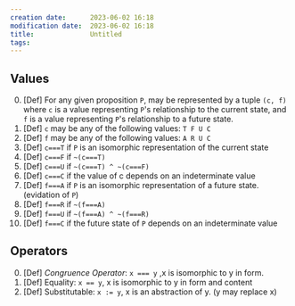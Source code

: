 ```yaml
---
creation date:		2023-06-02 16:18
modification date:	2023-06-02 16:18
title: 				Untitled
tags:
---
```

## Values
0. [Def] For any given proposition `P`, may be represented by a tuple `(c, f)` where `c` is a value representing `P`'s relationship to the current state, and `f` is a value representing `P`'s relationship to a future state.
1. [Def] `c` may be any of the following values: `T F U C`
2. [Def] `f` may be any of the following values: `A R U C`
3. [Def] `c===T` if `P` is an isomorphic representation of the current state
4. [Def] `c===F` if `~(c===T)`
5. [Def] `c===U` if `~(c===T) ^ ~(c===F)`
6. [Def] `c===C` if the value of c depends on an indeterminate value
7. [Def] `f===A` if `P` is an isomorphic representation of a future state. (evidation of `P`)
8. [Def] `f===R` if `~(f===A)`
9. [Def] `f===U` if `~(f===A) ^ ~(f===R)`
10. [Def] `f===C` if the future state of `P` depends on an indeterminate value


## Operators
0. [Def] *Congruence Operator*: `x === y` ,x is isomorphic to y in form.
1. [Def] Equality: `x == y`, x is isomorphic to y in form and content
2. [Def] Substitutable: `x := y`, x is an abstraction of y. (y may replace x)

